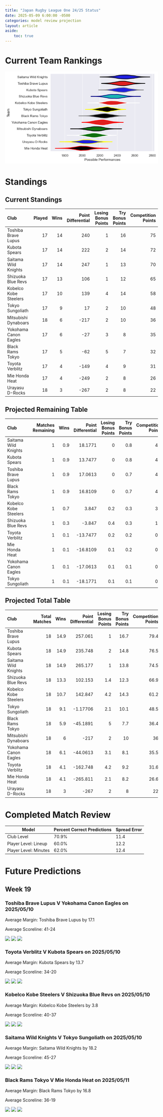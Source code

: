 ```yaml
---  
title: "Japan Rugby League One 24/25 Status"  
date: 2025-05-09 6:00:00 -0500  
categories: model review projection  
layout: article  
aside:  
    toc: true  
---
```

# Current Team Rankings


![Club Rankings](plots/rankings_Japan_Rugby_League_One_2425.png)
# Standings

## Current Standings


| Club                  |   Played |   Wins |   Point Differential |   Losing Bonus Points |   Try Bonus Points |   Competition Points |
|:----------------------|---------:|-------:|---------------------:|----------------------:|-------------------:|---------------------:|
| Toshiba Brave Lupus   |       17 |     14 |                  240 |                     1 |                 16 |                   75 |
| Kubota Spears         |       17 |     14 |                  222 |                     2 |                 14 |                   72 |
| Saitama Wild Knights  |       17 |     14 |                  247 |                     1 |                 13 |                   70 |
| Shizuoka Blue Revs    |       17 |     13 |                  106 |                     1 |                 12 |                   65 |
| Kobelco Kobe Steelers |       17 |     10 |                  139 |                     4 |                 14 |                   58 |
| Tokyo Sungoliath      |       17 |      9 |                   17 |                     2 |                 10 |                   48 |
| Mitsubishi Dynaboars  |       18 |      6 |                 -217 |                     2 |                 10 |                   36 |
| Yokohama Canon Eagles |       17 |      6 |                  -27 |                     3 |                  8 |                   35 |
| Black Rams Tokyo      |       17 |      5 |                  -62 |                     5 |                  7 |                   32 |
| Toyota Verblitz       |       17 |      4 |                 -149 |                     4 |                  9 |                   31 |
| Mie Honda Heat        |       17 |      4 |                 -249 |                     2 |                  8 |                   26 |
| Urayasu D-Rocks       |       18 |      3 |                 -267 |                     2 |                  8 |                   22 |



## Projected Remaining Table


| Club                  |   Matches Remaining |   Wins |   Point Differential |   Losing Bonus Points |   Try Bonus Points |   Competition Points |
|:----------------------|--------------------:|-------:|---------------------:|----------------------:|-------------------:|---------------------:|
| Saitama Wild Knights  |                   1 |    0.9 |              18.1771 |                   0   |                0.8 |                  4.5 |
| Kubota Spears         |                   1 |    0.9 |              13.7477 |                   0   |                0.8 |                  4.5 |
| Toshiba Brave Lupus   |                   1 |    0.9 |              17.0613 |                   0   |                0.7 |                  4.4 |
| Black Rams Tokyo      |                   1 |    0.9 |              16.8109 |                   0   |                0.7 |                  4.4 |
| Kobelco Kobe Steelers |                   1 |    0.7 |               3.847  |                   0.2 |                0.3 |                  3.2 |
| Shizuoka Blue Revs    |                   1 |    0.3 |              -3.847  |                   0.4 |                0.3 |                  1.9 |
| Toyota Verblitz       |                   1 |    0.1 |             -13.7477 |                   0.2 |                0.2 |                  0.6 |
| Mie Honda Heat        |                   1 |    0.1 |             -16.8109 |                   0.1 |                0.2 |                  0.6 |
| Yokohama Canon Eagles |                   1 |    0.1 |             -17.0613 |                   0.1 |                0.1 |                  0.5 |
| Tokyo Sungoliath      |                   1 |    0.1 |             -18.1771 |                   0.1 |                0.1 |                  0.5 |



## Projected Total Table


| Club                  |   Total Matches |   Wins |   Point Differential |   Losing Bonus Points |   Try Bonus Points |   Competition Points |
|:----------------------|----------------:|-------:|---------------------:|----------------------:|-------------------:|---------------------:|
| Toshiba Brave Lupus   |              18 |   14.9 |            257.061   |                   1   |               16.7 |                 79.4 |
| Kubota Spears         |              18 |   14.9 |            235.748   |                   2   |               14.8 |                 76.5 |
| Saitama Wild Knights  |              18 |   14.9 |            265.177   |                   1   |               13.8 |                 74.5 |
| Shizuoka Blue Revs    |              18 |   13.3 |            102.153   |                   1.4 |               12.3 |                 66.9 |
| Kobelco Kobe Steelers |              18 |   10.7 |            142.847   |                   4.2 |               14.3 |                 61.2 |
| Tokyo Sungoliath      |              18 |    9.1 |             -1.17706 |                   2.1 |               10.1 |                 48.5 |
| Black Rams Tokyo      |              18 |    5.9 |            -45.1891  |                   5   |                7.7 |                 36.4 |
| Mitsubishi Dynaboars  |              18 |    6   |           -217       |                   2   |               10   |                 36   |
| Yokohama Canon Eagles |              18 |    6.1 |            -44.0613  |                   3.1 |                8.1 |                 35.5 |
| Toyota Verblitz       |              18 |    4.1 |           -162.748   |                   4.2 |                9.2 |                 31.6 |
| Mie Honda Heat        |              18 |    4.1 |           -265.811   |                   2.1 |                8.2 |                 26.6 |
| Urayasu D-Rocks       |              18 |    3   |           -267       |                   2   |                8   |                 22   |



# Completed Match Review


| Model | Percent Correct Predictions | Spread Error |
| ------ | ------ | ------ |
| Club Level | 70.9% | 11.4 |
| Player Level: Lineup | 60.0% | 12.2 |
| Player Level: Minutes | 62.0% | 12.4 |


# Future Predictions

## Week 19

### Toshiba Brave Lupus V Yokohama Canon Eagles on 2025/05/10


Average Margin: Toshiba Brave Lupus by 17.1

Average Scoreline: 41-24

<p float="left">
<img src="plots/performances_2025-05-10-ToshibaBraveLupus_V_YokohamaCanonEagles.png" width="32%" />
<img src="plots/resultbar_2025-05-10-ToshibaBraveLupus_V_YokohamaCanonEagles.png" width="32%" />
<img src="plots/spreads_2025-05-10-ToshibaBraveLupus_V_YokohamaCanonEagles.png" width="32%" />
</p>

### Toyota Verblitz V Kubota Spears on 2025/05/10


Average Margin: Kubota Spears by 13.7

Average Scoreline: 34-20

<p float="left">
<img src="plots/performances_2025-05-10-ToyotaVerblitz_V_KubotaSpears.png" width="32%" />
<img src="plots/resultbar_2025-05-10-ToyotaVerblitz_V_KubotaSpears.png" width="32%" />
<img src="plots/spreads_2025-05-10-ToyotaVerblitz_V_KubotaSpears.png" width="32%" />
</p>

### Kobelco Kobe Steelers V Shizuoka Blue Revs on 2025/05/10


Average Margin: Kobelco Kobe Steelers by 3.8

Average Scoreline: 40-37

<p float="left">
<img src="plots/performances_2025-05-10-KobelcoKobeSteelers_V_ShizuokaBlueRevs.png" width="32%" />
<img src="plots/resultbar_2025-05-10-KobelcoKobeSteelers_V_ShizuokaBlueRevs.png" width="32%" />
<img src="plots/spreads_2025-05-10-KobelcoKobeSteelers_V_ShizuokaBlueRevs.png" width="32%" />
</p>

### Saitama Wild Knights V Tokyo Sungoliath on 2025/05/10


Average Margin: Saitama Wild Knights by 18.2

Average Scoreline: 45-27

<p float="left">
<img src="plots/performances_2025-05-10-SaitamaWildKnights_V_TokyoSungoliath.png" width="32%" />
<img src="plots/resultbar_2025-05-10-SaitamaWildKnights_V_TokyoSungoliath.png" width="32%" />
<img src="plots/spreads_2025-05-10-SaitamaWildKnights_V_TokyoSungoliath.png" width="32%" />
</p>

### Black Rams Tokyo V Mie Honda Heat on 2025/05/11


Average Margin: Black Rams Tokyo by 16.8

Average Scoreline: 36-19

<p float="left">
<img src="plots/performances_2025-05-11-BlackRamsTokyo_V_MieHondaHeat.png" width="32%" />
<img src="plots/resultbar_2025-05-11-BlackRamsTokyo_V_MieHondaHeat.png" width="32%" />
<img src="plots/spreads_2025-05-11-BlackRamsTokyo_V_MieHondaHeat.png" width="32%" />
</p>
